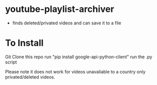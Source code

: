 # youtube-playlist-archiver
+ finds deleted/privated videos and can save it to a file

# To Install
Git Clone this repo
run "pip install google-api-python-client"
run the .py script

Please note it does not work for videos unavaliable to a country only privated/deleted videos.
